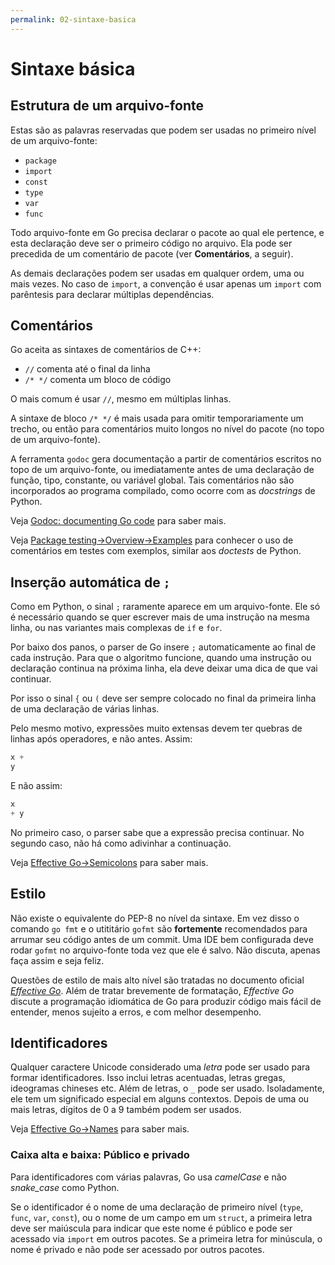 ```yaml
---
permalink: 02-sintaxe-basica
---
```


# Sintaxe básica


## Estrutura de um arquivo-fonte

Estas são as palavras reservadas que podem ser usadas no primeiro nível de um arquivo-fonte:

- `package`
- `import`
- `const`
- `type`
- `var`
- `func`

Todo arquivo-fonte em Go precisa declarar o pacote ao qual ele pertence, e esta declaração deve ser o primeiro código no arquivo. Ela pode ser precedida de um comentário de pacote (ver **Comentários**, a seguir).

As demais declarações podem ser usadas em qualquer ordem, uma ou mais vezes. No caso de `import`, a convenção é usar apenas um `import` com parêntesis para declarar múltiplas dependências.

## Comentários

Go aceita as sintaxes de comentários de C++:

- `//` comenta até o final da linha
- `/* */` comenta um bloco de código

O mais comum é usar `//`, mesmo em múltiplas linhas.

A sintaxe de bloco `/* */` é mais usada para omitir temporariamente um trecho, ou então para comentários muito longos no nível do pacote (no topo de um arquivo-fonte).

A ferramenta `godoc` gera documentação a partir de comentários escritos no topo de um arquivo-fonte, ou imediatamente antes de uma declaração de função, tipo, constante, ou variável global. Tais comentários não são incorporados ao programa compilado, como ocorre com as *docstrings* de Python.

Veja [
Godoc: documenting Go code](https://blog.golang.org/godoc-documenting-go-code) para saber mais.

Veja [Package testing→Overview→Examples](https://golang.org/pkg/testing/#hdr-Examples) para conhecer o uso de comentários em testes com exemplos, similar aos *doctests* de Python.


## Inserção automática de `;`

Como em Python, o sinal `;` raramente aparece em um arquivo-fonte. Ele só é necessário quando se quer escrever mais de uma instrução na mesma linha, ou nas variantes mais complexas de `if` e `for`.

Por baixo dos panos, o parser de Go insere `;` automaticamente ao final de cada instrução. Para que o algoritmo funcione, quando uma instrução ou declaração continua na próxima linha, ela deve deixar uma dica de que vai continuar.

Por isso o sinal `{` ou `(` deve ser sempre colocado no final da primeira linha de uma declaração de várias linhas.

Pelo mesmo motivo, expressões muito extensas devem ter quebras de linhas após operadores, e não antes. Assim:

```go
x +
y
```

E não assim:

```go
x
+ y
```

No primeiro caso, o parser sabe que a expressão precisa continuar. No segundo caso, não há como adivinhar a continuação.

Veja [Effective Go→Semicolons](https://golang.org/doc/effective_go.html#semicolons) para saber mais.


## Estilo

Não existe o equivalente do PEP-8 no nível da sintaxe. Em vez disso o comando `go fmt` e o utititário `gofmt` são **fortemente** recomendados para arrumar seu código antes de um commit. Uma IDE bem configurada deve rodar `gofmt` no arquivo-fonte toda vez que ele é salvo. Não discuta, apenas faça assim e seja feliz.

Questões de estilo de mais alto nível são tratadas no documento oficial [*Effective Go*](https://golang.org/doc/effective_go.html). Além de tratar brevemente de formatação, *Effective Go*  discute a programação idiomática de Go para produzir código mais fácil de entender, menos sujeito a erros, e com melhor desempenho.


## Identificadores

Qualquer caractere Unicode considerado uma *letra* pode ser usado para formar identificadores. Isso inclui letras acentuadas, letras gregas, ideogramas chineses etc. Além de letras, o `_` pode ser usado. Isoladamente, ele tem um significado especial em alguns contextos. Depois de uma ou mais letras, dígitos de 0 a 9 também podem ser usados.

Veja [Effective Go→Names](https://golang.org/doc/effective_go.html#names) para saber mais.

### Caixa alta e baixa: Público e privado

Para identificadores com várias palavras, Go usa *camelCase*  e não *snake_case* como Python.

Se o identificador é o nome de uma declaração de primeiro nível (`type`, `func`, `var`, `const`), ou o nome de um campo em um `struct`, a primeira letra deve ser maiúscula para indicar que este nome é público e pode ser acessado via `import` em outros pacotes. Se a primeira letra for minúscula, o nome é privado e não pode ser acessado por outros pacotes.



